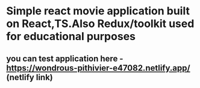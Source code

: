 # Simple react movie application built on React,TS.Also Redux/toolkit used for educational purposes

## you can test application here - https://wondrous-pithivier-e47082.netlify.app/ (netlify link)
